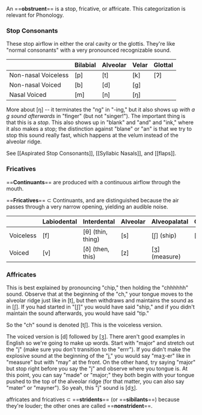 An ==**obstruent**== is a stop, fricative, or affricate. This categorization is relevant for Phonology.
### Stop Consonants

These stop airflow in either the oral cavity or the glottis. They're like "normal consonants" with a very pronounced recognizable sound.

|                     | Bilabial | Alveolar | Velar | Glottal |
| ------------------- | -------- | -------- | ----- | ------- |
| Non-nasal Voiceless | [p]      | [t]      | [k]   | [ʔ]     |
| Non-nasal Voiced    | [b]      | [d]      | [g]   |         |
| Nasal Voiced        | [m]      | [n]      | [ŋ]   |         |

More about [ŋ] -- it terminates the "ng" in "-ing," but it also shows up *with a g sound afterwards* in "finger" (but not "singer!"). The important thing is that this is a *stop*. This also shows up in "blank" and "and" and "ink," where it also makes a stop; the distinction against "blane" or "an" is that we try to stop this sound really fast, which happens at the velum instead of the alveolar ridge.

See [[Aspirated Stop Consonants]], [[Syllabic Nasals]], and [[flaps]].


### Fricatives
==**Continuants**== are produced with a continuous airflow through the mouth.

==**Fricatives**== $\subset$ Continuants, and are distinguished because the air passes through a very narrow opening, yielding an audible noise.

|           | Labiodental | Interdental       | Alveolar | Alveopalatal  | Glottal |
| --------- | ----------- | ----------------- | -------- | ------------- | ------- |
| Voiceless | [f]         | [θ] (thin, thing) | [s]      | [ʃ] (ship)    | [h]     |
| Voiced    | [v]         | [ð] (then, this)  | [z]      | [ʒ] (measure) |         |


### Affricates

This is best explained by pronouncing "chip," then holding the "chhhhhh" sound. Observe that at the beginning of the "ch," your tongue moves to the alveolar ridge just like in [t], but then withdraws and maintains the sound as in [ʃ]. If you had started in "[ʃ]" you would have said "ship," and if you didn't maintain the sound afterwards, you would have said "tip."

So the "ch" sound is denoted [tʃ]. This is the voiceless version.

The voiced version is [d] followed by [ʒ]. There aren't good examples in English so we're going to make up words. Start with "major" and stretch out the "j" (make sure you don't transition to the "errr"). If you didn't make the explosive sound at the beginning of the "j," you would say "maʒ-er" like in "measure" but with "may" at the front. On the other hand, try saying "major" but stop right before you say the "j" and observe where you tongue is. At this point, you can say "made" or "major;" they both begin with your tongue pushed to the top of the alveolar ridge (for that matter, you can also say "mater" or "mayner"). So yeah, this "j" sound is [dʒ].

affricates and fricatives $\subset$ ==**stridents**== (or ==**sibilants**==) because they're louder; the other ones are called ==**nonstrident**==.
